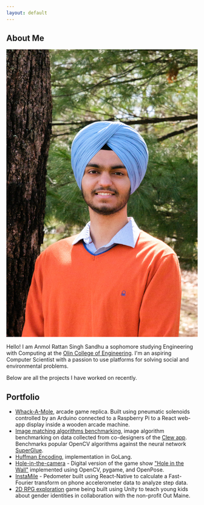 ```yaml
---
layout: default
---
```


## About Me

<img class="profile-picture" src="profile.jpg">

Hello! I am Anmol Rattan Singh Sandhu a sophomore studying Engineering with Computing at the <a href="https://www.olin.edu">Olin College of Engineering</a>. I'm an aspiring Computer Scientist with a passion to use platforms for solving social and environmental problems.

Below are all the projects I have worked on recently.

## Portfolio
- [Whack-A-Mole](https://whackamole.yammer.me), arcade game replica. Built using pneumatic solenoids controlled by an Arduino connected to a Raspberry Pi to a React web-app display inside a wooden arcade machine.
- [Image matching algorithms benchmarking](https://github.com/occamLab/MatchingBenchmarking), image algorithm benchmarking on data collected from co-designers of the [Clew app](http://www.clewapp.org). Benchmarks popular OpenCV algorithms against the neural network [SuperGlue](https://arxiv.org/abs/1911.11763).
- [Huffman Encoding](https://github.com/VedaantKuchhal/Huffman), implementation in GoLang.
- [Hole-in-the-camera](https://github.com/olincollege/hole-in-the-camera) - Digital version of the game show ["Hole in the Wall"](https://en.wikipedia.org/wiki/Hole_in_the_Wall_(American_game_show)) implemented using OpenCV, pygame, and OpenPose.
- [InstaMile](https://caitlincoffey.com/finalprojectml/) - Pedometer built using React-Native to calculate a Fast-Fourier transform on phone accelerometer data to analyze step data.
- [2D RPG exploration](https://github.com/lilibaker/outmaine/) game being built using Unity to teach young kids about gender identities in collaboration with the non-profit Out Maine.
